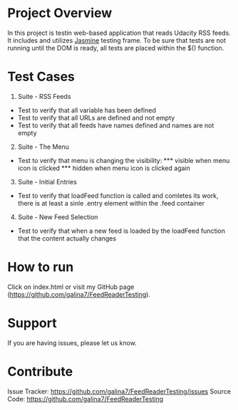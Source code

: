 # Project Overview

In this project is testin web-based application that reads Udacity RSS feeds. It includes and utilizes [Jasmine](http://jasmine.github.io/) testing frame. To be sure that tests are not running until the DOM is ready, all tests are placed within the $() function.

# Test Cases
1. Suite - RSS Feeds
  * Test to verify that all variable has been defined
  * Test to verify that all URLs are defined and not empty
  * Test to verify that all feeds have names defined and names are not empty

2. Suite - The Menu
  * Test to verify that menu is changing the visibility:
    *** visible when menu icon is clicked
    *** hidden when menu icon is clicked again

3. Suite - Initial Entries
  * Test to verify that loadFeed function is called and comletes its work, there is at least a sinle .entry element within the .feed container

4. Suite - New Feed Selection
  * Test to verify that when a new feed is loaded by the loadFeed function that the content actually changes

# How to run

Click on index.html or visit my GitHub page (https://github.com/galina7/FeedReaderTesting).

# Support

If you are having issues, please let us know.

# Contribute

Issue Tracker: https://github.com/galina7/FeedReaderTesting/issues
Source Code: https://github.com/galina7/FeedReaderTesting


